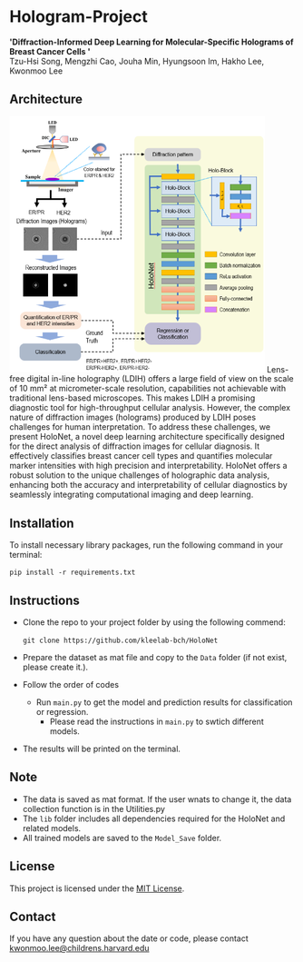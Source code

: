 # Hologram-Project
**'Diffraction-Informed Deep Learning for Molecular-Specific Holograms of Breast Cancer Cells '** \
Tzu-Hsi Song, Mengzhi Cao, Jouha Min, Hyungsoon Im, Hakho Lee, Kwonmoo Lee

## Architecture
<img src="/assets/Fig1.png" width=450>
Lens-free digital in-line holography (LDIH) offers a large field of view on the scale of 10 mm² at micrometer-scale resolution, capabilities not achievable with traditional lens-based microscopes. This makes LDIH a promising diagnostic tool for high-throughput cellular analysis. However, the complex nature of diffraction images (holograms) produced by LDIH poses challenges for human interpretation. To address these challenges, we present HoloNet, a novel deep learning architecture specifically designed for the direct analysis of diffraction images for cellular diagnosis. It effectively classifies breast cancer cell types and quantifies molecular marker intensities with high precision and interpretability. HoloNet offers a robust solution to the unique challenges of holographic data analysis, enhancing both the accuracy and interpretability of cellular diagnostics by seamlessly integrating computational imaging and deep learning.

## Installation
To install necessary library packages, run the following command in your terminal:
```
pip install -r requirements.txt
```

## Instructions
* Clone the repo to your project folder by using the following commend:

    ``git clone https://github.com/kleelab-bch/HoloNet``

* Prepare the dataset as mat file and copy to the ``Data`` folder (if not exist, please create it.). 
* Follow the order of codes
  * Run ``main.py`` to get the model and prediction results for classification or regression.
    * Please read the instructions in ``main.py`` to swtich different models. 
* The results will be printed on the terminal. 

## Note
- The data is saved as mat format. If the user wnats to change it, the data collection function is in the Utilities.py  
- The ``lib`` folder includes all dependencies required for the HoloNet and related models.
- All trained models are saved to the ``Model_Save`` folder.

## License
This project is licensed under the [MIT License](LICENSE).

## Contact
If you have any question about the date or code, please contact [kwonmoo.lee@childrens.harvard.edu](mailto:Kwonmoo.lee@childrens.harvard.edu)
